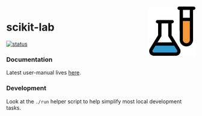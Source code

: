 <img src="docs/assets/logo.png" width="25%" height="25%" align="right"/>

# scikit-lab

[![status](https://img.shields.io/badge/status-alpha-orange.svg)]()


### Documentation
Latest user-manual lives [here](https://eangius.github.io/scikit-lab).


### Development
Look at the `./run` helper script to help simplify most local development tasks.
